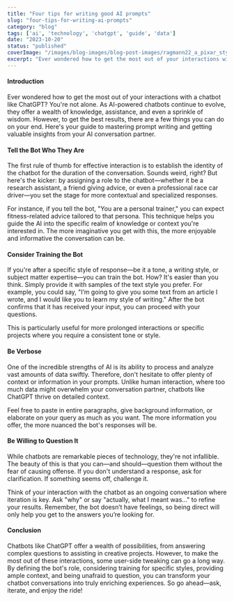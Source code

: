 ```yaml
---
title: "Four tips for writing good AI prompts"
slug: "four-tips-for-writing-ai-prompts"
category: "blog"
tags: ['ai', 'technology', 'chatgpt', 'guide', 'data']
date: "2023-10-20"
status: "published"
coverImage: "/images/blog-images/blog-post-images/ragmann22_a_pixar_style_image_of_a_person_typing_on_a_computer__2eb1f130-2ada-4d07-a080-e5f7635d3f95.png"
excerpt: "Ever wondered how to get the most out of your interactions with a chatbot like ChatGPT? You&#x27;re not alone. As AI-powered chatbots continue to evolve, they offer a wealth of knowledge, assistance, an..."
---
```


#### Introduction

Ever wondered how to get the most out of your interactions with a chatbot like ChatGPT? You're not alone. As AI-powered chatbots continue to evolve, they offer a wealth of knowledge, assistance, and even a sprinkle of wisdom. However, to get the best results, there are a few things you can do on your end. Here's your guide to mastering prompt writing and getting valuable insights from your AI conversation partner.

#### Tell the Bot Who They Are

The first rule of thumb for effective interaction is to establish the identity of the chatbot for the duration of the conversation. Sounds weird, right? But here's the kicker: by assigning a role to the chatbot—whether it be a research assistant, a friend giving advice, or even a professional race car driver—you set the stage for more contextual and specialized responses.

For instance, if you tell the bot, "You are a personal trainer," you can expect fitness-related advice tailored to that persona. This technique helps you guide the AI into the specific realm of knowledge or context you're interested in. The more imaginative you get with this, the more enjoyable and informative the conversation can be.

#### Consider Training the Bot

If you're after a specific style of response—be it a tone, a writing style, or subject matter expertise—you can train the bot. How? It's easier than you think. Simply provide it with samples of the text style you prefer. For example, you could say, "I’m going to give you some text from an article I wrote, and I would like you to learn my style of writing." After the bot confirms that it has received your input, you can proceed with your questions.

This is particularly useful for more prolonged interactions or specific projects where you require a consistent tone or style.

#### Be Verbose

One of the incredible strengths of AI is its ability to process and analyze vast amounts of data swiftly. Therefore, don't hesitate to offer plenty of context or information in your prompts. Unlike human interaction, where too much data might overwhelm your conversation partner, chatbots like ChatGPT thrive on detailed context.

Feel free to paste in entire paragraphs, give background information, or elaborate on your query as much as you want. The more information you offer, the more nuanced the bot's responses will be.

#### Be Willing to Question It

While chatbots are remarkable pieces of technology, they're not infallible. The beauty of this is that you can—and should—question them without the fear of causing offense. If you don't understand a response, ask for clarification. If something seems off, challenge it.

Think of your interaction with the chatbot as an ongoing conversation where iteration is key. Ask "why" or say "actually, what I meant was…" to refine your results. Remember, the bot doesn’t have feelings, so being direct will only help you get to the answers you’re looking for.

#### Conclusion

Chatbots like ChatGPT offer a wealth of possibilities, from answering complex questions to assisting in creative projects. However, to make the most out of these interactions, some user-side tweaking can go a long way. By defining the bot's role, considering training for specific styles, providing ample context, and being unafraid to question, you can transform your chatbot conversations into truly enriching experiences. So go ahead—ask, iterate, and enjoy the ride!



